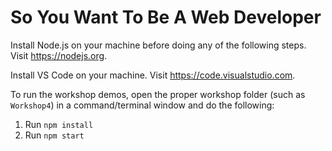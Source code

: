 # So You Want To Be A Web Developer

Install Node.js on your machine before doing any of the following steps. Visit https://nodejs.org.

Install VS Code on your machine. Visit https://code.visualstudio.com.

To run the workshop demos, open the proper workshop folder (such as `Workshop4`) in a command/terminal window and do the following:

1. Run `npm install`
1. Run `npm start`